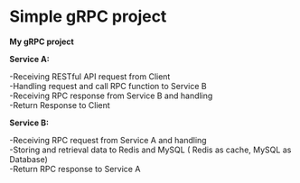 # Simple gRPC project
**My gRPC project**<br />

**Service A:** 

-Receiving RESTful API request from Client<br />
-Handling request and call RPC function to Service B<br />
-Receiving RPC response from Service B and handling<br />
-Return Response to Client<br />


**Service B:**

-Receiving RPC request from Service A and handling<br />
-Storing and retrieval data to Redis and MySQL ( Redis as cache, MySQL as Database)<br />
-Return RPC response to Service A<br />

  
